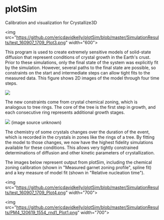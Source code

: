 # plotSim
Calibration and visualization for Crystallize3D

<img src="https://github.com/ericdavidkelly/plotSim/blob/master/SimulationResults/test_160907_1709_Plot3.png" width="600"\>


This program is used to create extremely sensitive models of solid-state diffusion that represent conditions of crystal growth in the Earth's crust.  Prior to these simulations, only the final state of the system was explicitly fit by the simulation.  However, several paths to the final state are possible, so constraints on the start and intermediate steps can allow tight fits to the measured data.  This figure shows 2D images of the model through four time steps.

<img src="https://github.com/ericdavidkelly/plotSim/blob/master/Extras/2D_model_images.png"/>


The new constraints come from crystal chemical zoning, which is analogous to tree rings.  The core of the tree is the first step in growth, and each consecutive ring represents additional growth stages.

<img src="https://github.com/ericdavidkelly/plotSim/blob/master/Extras/Tree_rings.jpg"/>
(image source unknown)

The chemistry of some crystals changes over the duration of the event, which is recorded in the crystals in zones like the rings of a tree.  By fitting the model to those changes, we now have the highest fidelity simulations available for these conditions.  This allows very tightly constrained determinations of diffusion and other kinetic parameters of crystallization.


The images below represent output from plotSim, including the chemical zoning calibration (shown in "Measured garnet zoning profile", spline fit) and a key measure of model fit (shown in "Relative nucleation time").

<img src="https://github.com/ericdavidkelly/plotSim/blob/master/SimulationResults/test_160907_1709_Plot4.png" width="700"\>

<img src="https://github.com/ericdavidkelly/plotSim/blob/master/SimulationResults/PM4_120619_1554_rnd1_Plot1.png" width="700"\>

